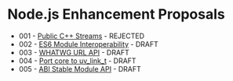 # Node.js Enhancement Proposals

* 001 - [Public C++ Streams](001-public-stream-base.md) - REJECTED
* 002 - [ES6 Module Interoperability](002-es6-modules.md) - DRAFT
* 003 - [WHATWG URL API](003-url.md) - DRAFT
* 004 - [Port core to uv_link_t](004-uv_link_t.md) - DRAFT
* 005 - [ABI Stable Module API](005-ABI-Stable-Module-API.md) - DRAFT
